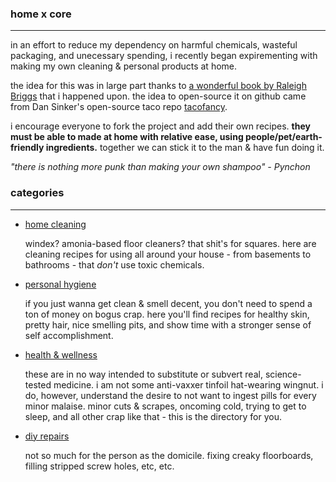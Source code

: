 ### home x core

---

in an effort to reduce my dependency on harmful chemicals, wasteful packaging, and unecessary spending, i recently began expirementing with making my own cleaning & personal products at home. 

the idea for this was in large part thanks to [a wonderful book by Raleigh Briggs](http://microcosmpublishing.com/catalog/books/2333/) that i happened upon. the idea to open-source it on github came from Dan Sinker's open-source taco repo [tacofancy](https://github.com/sinker/tacofancy).

i encourage everyone to fork the project and add their own recipes. **they must be able to made at home with relative ease, using people/pet/earth-friendly ingredients.** together we can stick it to the man & have fun doing it.

_"there is nothing more punk than making your own shampoo"_
_- Pynchon_

### categories

---

 - [home cleaning](/home-cleaning)

 	windex? amonia-based floor cleaners? that shit's for squares. here are cleaning recipes for using all around your house - from basements to bathrooms - that *don't* use toxic chemicals.


 - [personal hygiene](/personal-hygiene) 

 	if you just wanna get clean & smell decent, you don't need to spend a ton of money on bogus crap. here you'll find recipes for healthy skin, pretty hair, nice smelling pits, and show time with a stronger sense of self accomplishment.


 - [health & wellness](/health-wellness)

 	these are in no way intended to substitute or subvert real, science-tested medicine. i am not some anti-vaxxer tinfoil hat-wearing wingnut. i do, however, understand the desire to not want to ingest pills for every minor malaise. minor cuts & scrapes, oncoming cold, trying to get to sleep, and all other crap like that - this is the directory for you. 


 - [diy repairs](diy-repairs)

 	not so much for the person as the domicile. fixing creaky floorboards, filling stripped screw holes, etc, etc. 
